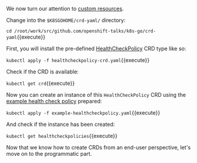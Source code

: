 We now turn our attention to [custom resources](https://kubernetes.io/docs/concepts/extend-kubernetes/api-extension/custom-resources/). 

Change into the `$K8SGOHOME/crd-yaml/` directory:

`cd /root/work/src/github.com/openshift-talks/k8s-go/crd-yaml`{{execute}}


First, you will install the pre-defined [HealthCheckPolicy](https://github.com/openshift-talks/k8s-go/blob/master/crd-yaml/healthcheckpolicy-crd.yaml) CRD type like so:

`kubectl apply -f healthcheckpolicy-crd.yaml`{{execute}}

Check if the CRD is available:

`kubectl get crd`{{execute}}

Now you can create an instance of this `HealthCheckPolicy` CRD using the [example health check policy](https://github.com/openshift-talks/k8s-go/blob/master/crd-yaml/example-healthcheckpolicy.yaml) prepared:

`kubectl apply -f example-healthcheckpolicy.yaml`{{execute}}

And check if the instance has been created:

`kubectl get healthcheckpolicies`{{execute}}

Now that we know how to create CRDs from an end-user perspective, let's move on to the programmatic part.